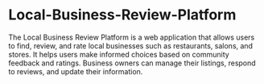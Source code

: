 # Local-Business-Review-Platform
The Local Business Review Platform is a web application that allows users to find, review, and rate local businesses such as restaurants, salons, and stores. It helps users make informed choices based on community feedback and ratings. Business owners can manage their listings, respond to reviews, and update their information. 
